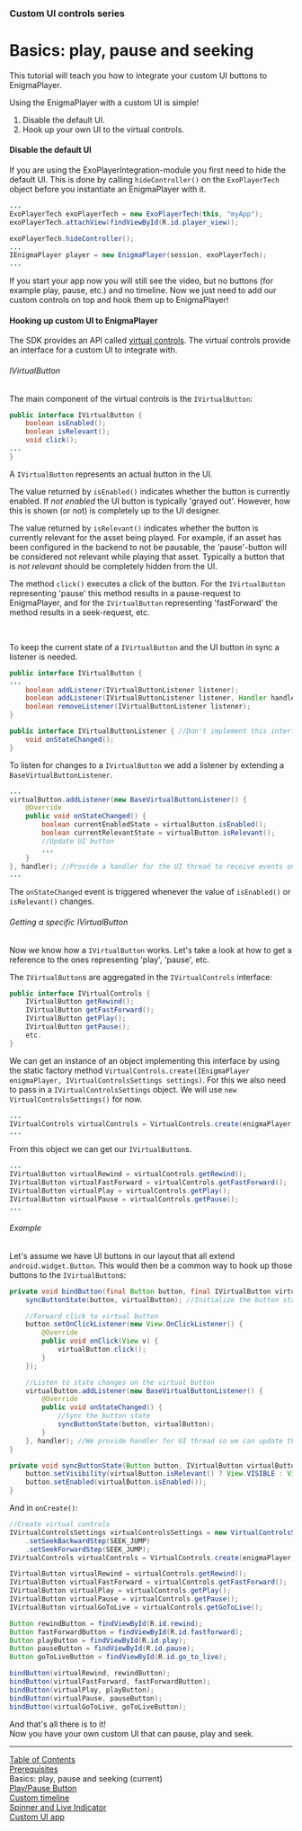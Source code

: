 ### Custom UI controls series
# Basics: play, pause and seeking
This tutorial will teach you how to integrate your custom UI buttons to EnigmaPlayer.

Using the EnigmaPlayer with a custom UI is simple!
1. Disable the default UI.
1. Hook up your own UI to the virtual controls.

#### Disable the default UI
If you are using the ExoPlayerIntegration-module you first need to hide the default UI. This is done by calling `hideController()` on the `ExoPlayerTech` object before you instantiate an EnigmaPlayer with it.

```java
...
ExoPlayerTech exoPlayerTech = new ExoPlayerTech(this, "myApp");
exoPlayerTech.attachView(findViewById(R.id.player_view));

exoPlayerTech.hideController();
...
IEnigmaPlayer player = new EnigmaPlayer(session, exoPlayerTech);
...
```

If you start your app now you will still see the video, but no buttons (for example play, pause, etc.) and no timeline. Now we just need to add our custom controls on top and hook them up to EnigmaPlayer!

#### Hooking up custom UI to EnigmaPlayer

The SDK provides an API called [virtual controls](../advanced_topics/virtual_controls.md). The virtual controls provide an interface for a custom UI to integrate with.

###### IVirtualButton

The main component of the virtual controls is the `IVirtualButton`:
```java
public interface IVirtualButton {
    boolean isEnabled();
    boolean isRelevant();
    void click();
...
}
```
A `IVirtualButton` represents an actual button in the UI.

The value returned by `isEnabled()` indicates whether the button is currently enabled. If *not enabled* the UI button is typically 'grayed out'. However, how this is shown (or not) is completely up to the UI designer.

The value returned by `isRelevant()` indicates whether the button is currently relevant for the asset being played. For example, if an asset has been configured in the backend to not be pausable, the 'pause'-button will be considered not relevant while playing that asset. Typically a button that is *not relevant* should be completely hidden from the UI.

The method `click()` executes a click of the button. For the `IVirtualButton` representing 'pause' this method results in a pause-request to EnigmaPlayer, and for the `IVirtualButton` representing 'fastForward' the method results in a seek-request, etc.

<br/>

To keep the current state of a `IVirtualButton` and the UI button in sync a listener is needed.
```java
public interface IVirtualButton {
...
    boolean addListener(IVirtualButtonListener listener);
    boolean addListener(IVirtualButtonListener listener, Handler handler);
    boolean removeListener(IVirtualButtonListener listener);
}

public interface IVirtualButtonListener { //Don't implement this interface directly!
    void onStateChanged();
}
```

To listen for changes to a `IVirtualButton` we add a listener by extending a `BaseVirtualButtonListener`.
```java
...
virtualButton.addListener(new BaseVirtualButtonListener() {
    @Override
    public void onStateChanged() {
        boolean currentEnabledState = virtualButton.isEnabled();
        boolean currentRelevantState = virtualButton.isRelevant();
        //Update UI button
        ...
    }
}, handler); //Provide a handler for the UI thread to receive events on that thread.
...
```

The `onStateChanged` event is triggered whenever the value of `isEnabled()` or `isRelevant()` changes.

###### Getting a specific IVirtualButton

Now we know how a `IVirtualButton` works. Let's take a look at how to get a reference to the ones representing 'play', 'pause', etc.

The `IVirtualButton`s are aggregated in the `IVirtualControls` interface:
```java
public interface IVirtualControls {
    IVirtualButton getRewind();
    IVirtualButton getFastForward();
    IVirtualButton getPlay();
    IVirtualButton getPause();
    etc.
}
```

We can get an instance of an object implementing this interface by using the static factory method `VirtualControls.create(IEnigmaPlayer enigmaPlayer, IVirtualControlsSettings settings)`. For this we also need to pass in a `IVirtualControlsSettings` object. We will use `new VirtualControlsSettings()` for now.
```java
...
IVirtualControls virtualControls = VirtualControls.create(enigmaPlayer, new VirtualControlsSettings());
...
```
From this object we can get our `IVirtualButton`s.
```java
...
IVirtualButton virtualRewind = virtualControls.getRewind();
IVirtualButton virtualFastForward = virtualControls.getFastForward();
IVirtualButton virtualPlay = virtualControls.getPlay();
IVirtualButton virtualPause = virtualControls.getPause();
...
```

###### Example

Let's assume we have UI buttons in our layout that all extend `android.widget.Button`. This would then be a common way to hook up those buttons to the `IVirtualButton`s:
```java
private void bindButton(final Button button, final IVirtualButton virtualButton) {
    syncButtonState(button, virtualButton); //Initialize the button state

    //Forward click to virtual button
    button.setOnClickListener(new View.OnClickListener() {
        @Override
        public void onClick(View v) {
            virtualButton.click();
        }
    });

    //Listen to state changes on the virtual button
    virtualButton.addListener(new BaseVirtualButtonListener() {
        @Override
        public void onStateChanged() {
            //Sync the button state
            syncButtonState(button, virtualButton);
        }
    }, handler); //We provide handler for UI thread so we can update the Button-view
}

private void syncButtonState(Button button, IVirtualButton virtualButton) {
    button.setVisibility(virtualButton.isRelevant() ? View.VISIBLE : View.GONE);
    button.setEnabled(virtualButton.isEnabled());
}
```

And in `onCreate()`:
```java
//Create virtual controls
IVirtualControlsSettings virtualControlsSettings = new VirtualControlsSettings()
    .setSeekBackwardStep(SEEK_JUMP)
    .setSeekForwardStep(SEEK_JUMP);
IVirtualControls virtualControls = VirtualControls.create(enigmaPlayer, virtualControlsSettings);

IVirtualButton virtualRewind = virtualControls.getRewind();
IVirtualButton virtualFastForward = virtualControls.getFastForward();
IVirtualButton virtualPlay = virtualControls.getPlay();
IVirtualButton virtualPause = virtualControls.getPause();
IVirtualButton virtualGoToLive = virtualControls.getGoToLive();

Button rewindButton = findViewById(R.id.rewind);
Button fastForwardButton = findViewById(R.id.fastforward);
Button playButton = findViewById(R.id.play);
Button pauseButton = findViewById(R.id.pause);
Button goToLiveButton = findViewById(R.id.go_to_live);

bindButton(virtualRewind, rewindButton);
bindButton(virtualFastForward, fastForwardButton);
bindButton(virtualPlay, playButton);
bindButton(virtualPause, pauseButton);
bindButton(virtualGoToLive, goToLiveButton);
```

And that's all there is to it! <br />
Now you have your own custom UI that can pause, play and seek.


___
[Table of Contents](../index.md)<br/>
[Prerequisites](prerequisites.md)<br/>
Basics: play, pause and seeking (current)<br/>
[Play/Pause Button](play_pause_button.md)<br/>
[Custom timeline](timeline.md)<br/>
[Spinner and Live Indicator](spinner_and_live.md)<br/>
[Custom UI app](custom_ui_app.md)<br/>
